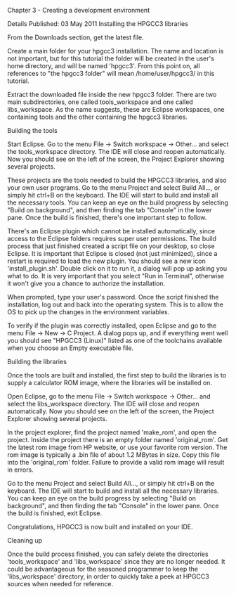 Chapter 3 - Creating a development environment

Details
 Published: 03 May 2011
Installing the HPGCC3 libraries

From the Downloads section, get the latest file.

Create a main folder for your hpgcc3 installation. The name and location is not important, but for this tutorial the folder will be created in the user's home directory, and will be named 'hpgcc3'. From this point on, all references to "the hpgcc3 folder" will mean /home/user/hpgcc3/ in this tutorial.

Extract the downloaded file inside the new hpgcc3 folder. There are two main subdirectories, one called tools_workspace and one called libs_workspace. As the name suggests, these are Eclipse workspaces, one containing tools and the other containing the hpgcc3 libraries.

Building the tools

Start Eclipse. Go to the menu File -> Switch workspace -> Other... and select the tools_workspace directory. The IDE will close and reopen automatically. Now you should see on the left of the screen, the Project Explorer showing several projects.

These projects are the tools needed to build the HPGCC3 libraries, and also your own user programs. Go to the menu Project and select Build All..., or simply hit ctrl+B on the keyboard. The IDE will start to build and install all the necessary tools. You can keep an eye on the build progress by selecting "Build on background", and then finding the tab "Console" in the lower pane. Once the build is finished, there's one important step to follow.

There's an Eclipse plugin which cannot be installed automatically, since access to the Eclipse folders requires super user permissions. The build process that just finished created a script file on your desktop, so close Eclipse. It is important that Eclipse is closed (not just minimized), since a restart is required to load the new plugin. You should see a new icon 'install_plugin.sh'. Double click on it to run it, a dialog will pop up asking you what to do. It is very important that you select "Run in Terminal", otherwise it won't give you a chance to authorize the installation.

When prompted, type your user's password. Once the script finished the installation, log out and back into the operating system. This is to allow the OS to pick up the changes in the environment variables.

To verify if the plugin was correctly installed, open Eclipse and go to the menu File -> New -> C Project. A dialog pops up, and if everything went well you should see "HPGCC3 (Linux)" listed as one of the toolchains available when you choose an Empty executable file.

Building the libraries

Once the tools are built and installed, the first step to build the libraries is to supply a calculator ROM image, where the libraries will be installed on.

Open Eclipse, go to the menu File -> Switch workspace -> Other... and select the libs_workspace directory. The IDE will close and reopen automatically. Now you should see on the left of the screen, the Project Explorer showing several projects.

In the project explorer, find the project named 'make_rom', and open the project. Inside the project there is an empty folder named 'original_rom'. Get the latest rom image from HP website, or use your favorite rom version. The rom image is typically a .bin file of about 1.2 MBytes in size. Copy this file into the 'original_rom' folder. Failure to provide a valid rom image will result in errors.

Go to the menu Project and select Build All..., or simply hit ctrl+B on the keyboard. The IDE will start to build and install all the necessary libraries. You can keep an eye on the build progress by selecting "Build on background", and then finding the tab "Console" in the lower pane. Once the build is finished, exit Eclipse.

Congratulations, HPGCC3 is now built and installed on your IDE.

Cleaning up

Once the build process finished, you can safely delete the directories 'tools_workspace' and 'libs_workspace' since they are no longer needed. It could be advantageous for the seasoned programmer to keep the 'libs_workspace' directory, in order to quickly take a peek at HPGCC3 sources when needed for reference.